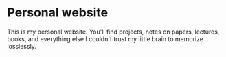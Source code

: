 # Personal website
This is my personal website. You'll find projects, notes on papers, lectures, books, and everything else I couldn't trust my little brain to memorize losslessly.